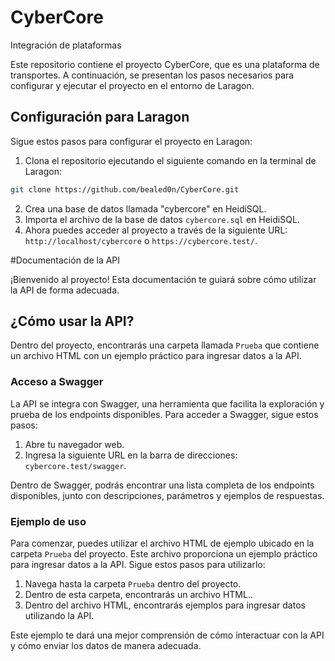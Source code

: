 # CyberCore

Integración de plataformas

Este repositorio contiene el proyecto CyberCore, que es una plataforma de transportes. A continuación, se presentan los pasos necesarios para configurar y ejecutar el proyecto en el entorno de Laragon.

## Configuración para Laragon

Sigue estos pasos para configurar el proyecto en Laragon:

1. Clona el repositorio ejecutando el siguiente comando en la terminal de Laragon:
```bash
git clone https://github.com/bealed0n/CyberCore.git
```
2. Crea una base de datos llamada "cybercore" en HeidiSQL.
3. Importa el archivo de la base de datos `cybercore.sql` en HeidiSQL.
4. Ahora puedes acceder al proyecto a través de la siguiente URL: `http://localhost/cybercore` o `https://cybercore.test/`.

#Documentación de la API

¡Bienvenido al proyecto! Esta documentación te guiará sobre cómo utilizar la API de forma adecuada.

## ¿Cómo usar la API?

Dentro del proyecto, encontrarás una carpeta llamada `Prueba` que contiene un archivo HTML con un ejemplo práctico para ingresar datos a la API.

### Acceso a Swagger

La API se integra con Swagger, una herramienta que facilita la exploración y prueba de los endpoints disponibles. Para acceder a Swagger, sigue estos pasos:

1. Abre tu navegador web.
2. Ingresa la siguiente URL en la barra de direcciones: `cybercore.test/swagger`.

Dentro de Swagger, podrás encontrar una lista completa de los endpoints disponibles, junto con descripciones, parámetros y ejemplos de respuestas.

### Ejemplo de uso

Para comenzar, puedes utilizar el archivo HTML de ejemplo ubicado en la carpeta `Prueba` del proyecto. Este archivo proporciona un ejemplo práctico para ingresar datos a la API. Sigue estos pasos para utilizarlo:

1. Navega hasta la carpeta `Prueba` dentro del proyecto.
2. Dentro de esta carpeta, encontrarás un archivo HTML..
3. Dentro del archivo HTML, encontrarás ejemplos para ingresar datos utilizando la API.

Este ejemplo te dará una mejor comprensión de cómo interactuar con la API y cómo enviar los datos de manera adecuada.
